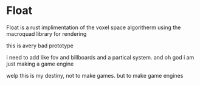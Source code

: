 # Float

Float is a rust implimentation of the voxel space algoritherm using the macroquad library for rendering

this is avery bad prototype

i need to add like fov and billboards and a partical system. and oh god i am just making a game engine

welp this is my destiny, not to make games. but to make game engines 